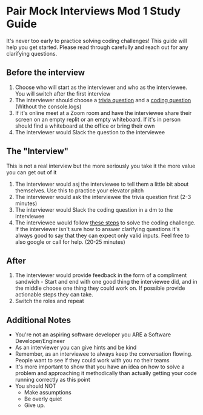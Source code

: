 # Pair Mock Interviews Mod 1 Study Guide

It's never too early to practice solving coding challenges! This guide will help you get started. Please read through carefully and reach out for any clarifying questions.

## Before the interview

1. Choose who will start as the interviewer and who as the interviewee. You will switch after the first interview
2. The interviewer should choose a [trivia question](https://github.com/joinpursuit/Mock-Interview-Trivia-Questions/blob/main/README.md) and a [coding question](https://github.com/10-6-pursuit/mod_1_final_assessment_study_guide/blob/main/index.js) (Without the console.logs)
3. If it's online meet at a Zoom room and have the interviewee share their screen on an empty replit or an empty whiteboard. If it's in person should find a whiteboard at the office or bring their own
4. The interviewer would Slack the question to the interviewee

## The "Interview"

This is not a real interview but the more seriously you take it the more value you can get out of it

1. The interviewer would asj the interviewee to tell them a little bit about themselves. Use this to practice your elevator pitch
1. The interviewer would ask the interviewee the trivia question first (2-3 minutes)
1. The interviewer would Slack the coding question in a dm to the interviewee
1. The interviewee would follow [these steps](https://docs.google.com/document/d/1lWxbJjU28OFxnKT5HrAizb5EbNtNUe87pta9tMpwHBo/edit?usp=sharing) to solve the coding challenge. If the interviewer isn't sure how to answer clarifying questions it's always good to say that they can expect only valid inputs. Feel free to also google or call for help. (20-25 minutes)

## After

1. The interviewer would provide feedback in the form of a compliment sandwich - Start and end with one good thing the interviewee did, and in the middle choose one thing they could work on. If possible provide actionable steps they can take.
2. Switch the roles and repeat


## Additional Notes

* You're not an aspiring software developer you ARE a Software Developer/Engineer
* As an interviewer you can give hints and be kind
* Remember, as an interviewee to always keep the conversation flowing. People want to see if they could work with you no their teams
* It's more important to show that you have an idea on how to solve a problem and approaching it methodically than actually getting your code running correctly as this point
* You should NOT
    * Make assumptions
    * Be overly quiet
    * Give up.